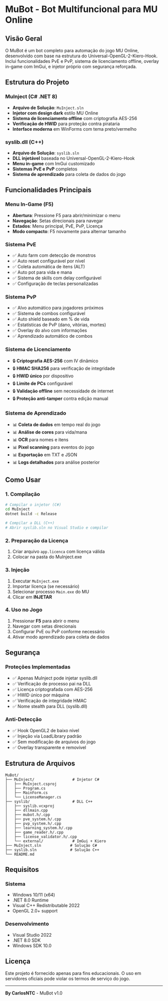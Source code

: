 # MuBot - Bot Multifuncional para MU Online

## Visão Geral

O MuBot é um bot completo para automação do jogo MU Online, desenvolvido com base na estrutura do Universal-OpenGL-2-Kiero-Hook. Inclui funcionalidades PvE e PvP, sistema de licenciamento offline, overlay in-game com ImGui, e injetor próprio com segurança reforçada.

## Estrutura do Projeto

### MuInject (C# .NET 8)
- **Arquivo de Solução**: `MuInject.sln`
- **Injetor com design dark** estilo MU Online
- **Sistema de licenciamento offline** com criptografia AES-256
- **Verificação de HWID** para proteção contra pirataria
- **Interface moderna** em WinForms com tema preto/vermelho

### syslib.dll (C++)
- **Arquivo de Solução**: `syslib.sln`
- **DLL injetável** baseada no Universal-OpenGL-2-Kiero-Hook
- **Menu in-game** com ImGui customizado
- **Sistemas PvE e PvP** completos
- **Sistema de aprendizado** para coleta de dados do jogo

## Funcionalidades Principais

### Menu In-Game (F5)
- **Abertura**: Pressione F5 para abrir/minimizar o menu
- **Navegação**: Setas direcionais para navegar
- **Estados**: Menu principal, PvE, PvP, Licença
- **Modo compacto**: F5 novamente para alternar tamanho

### Sistema PvE
- ✅ Auto farm com detecção de monstros
- ✅ Auto reset configurável por nível
- ✅ Coleta automática de itens (ALT)
- ✅ Auto pot para vida e mana
- ✅ Sistema de skills com delay configurável
- ✅ Configuração de teclas personalizadas

### Sistema PvP
- ✅ Alvo automático para jogadores próximos
- ✅ Sistema de combos configurável
- ✅ Auto shield baseado em % de vida
- ✅ Estatísticas de PvP (dano, vitórias, mortes)
- ✅ Overlay do alvo com informações
- ✅ Aprendizado automático de combos

### Sistema de Licenciamento
- 🔒 **Criptografia AES-256** com IV dinâmico
- 🔒 **HMAC SHA256** para verificação de integridade
- 🔒 **HWID único** por dispositivo
- 🔒 **Limite de PCs** configurável
- 🔒 **Validação offline** sem necessidade de internet
- 🔒 **Proteção anti-tamper** contra edição manual

### Sistema de Aprendizado
- 📊 **Coleta de dados** em tempo real do jogo
- 📊 **Análise de cores** para vida/mana
- 📊 **OCR** para nomes e itens
- 📊 **Pixel scanning** para eventos do jogo
- 📊 **Exportação** em TXT e JSON
- 📊 **Logs detalhados** para análise posterior

## Como Usar

### 1. Compilação
```bash
# Compilar o injetor (C#)
cd MuInject
dotnet build -c Release

# Compilar a DLL (C++)
# Abrir syslib.sln no Visual Studio e compilar
```

### 2. Preparação da Licença
1. Criar arquivo `app.licenca` com licença válida
2. Colocar na pasta do MuInject.exe

### 3. Injeção
1. Executar `MuInject.exe`
2. Importar licença (se necessário)
3. Selecionar processo `Main.exe` do MU
4. Clicar em **INJETAR**

### 4. Uso no Jogo
1. Pressionar **F5** para abrir o menu
2. Navegar com setas direcionais
3. Configurar PvE ou PvP conforme necessário
4. Ativar modo aprendizado para coleta de dados

## Segurança

### Proteções Implementadas
- ✅ Apenas MuInject pode injetar syslib.dll
- ✅ Verificação de processo pai na DLL
- ✅ Licença criptografada com AES-256
- ✅ HWID único por máquina
- ✅ Verificação de integridade HMAC
- ✅ Nome stealth para DLL (syslib.dll)

### Anti-Detecção
- ✅ Hook OpenGL2 de baixo nível
- ✅ Injeção via LoadLibrary padrão
- ✅ Sem modificação de arquivos do jogo
- ✅ Overlay transparente e removível

## Estrutura de Arquivos

```
MuBot/
├── MuInject/                 # Injetor C#
│   ├── MuInject.csproj
│   ├── Program.cs
│   ├── MainForm.cs
│   └── LicenseManager.cs
├── syslib/                   # DLL C++
│   ├── syslib.vcxproj
│   ├── dllmain.cpp
│   ├── mubot.h/.cpp
│   ├── pve_system.h/.cpp
│   ├── pvp_system.h/.cpp
│   ├── learning_system.h/.cpp
│   ├── game_reader.h/.cpp
│   ├── license_validator.h/.cpp
│   └── external/             # ImGui + Kiero
├── MuInject.sln             # Solução C#
├── syslib.sln               # Solução C++
└── README.md
```

## Requisitos

### Sistema
- Windows 10/11 (x64)
- .NET 8.0 Runtime
- Visual C++ Redistributable 2022
- OpenGL 2.0+ support

### Desenvolvimento
- Visual Studio 2022
- .NET 8.0 SDK
- Windows SDK 10.0

## Licença

Este projeto é fornecido apenas para fins educacionais. O uso em servidores oficiais pode violar os termos de serviço do jogo.

---

**By CarlosNTC** - MuBot v1.0